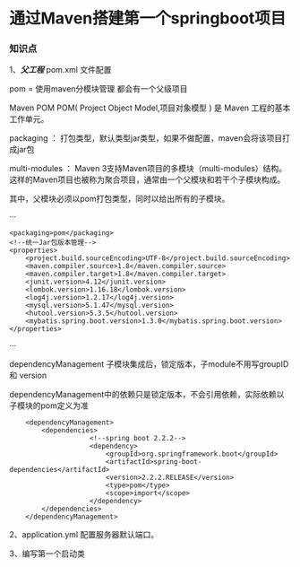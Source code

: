 # 通过Maven搭建第一个springboot项目

### 知识点

1、***父工程*** pom.xml 文件配置

 pom = 使用maven分模块管理 都会有一个父级项目
 
 Maven POM POM( Project Object Model,项目对象模型 ) 是 Maven 工程的基本工作单元。
 
 packaging ： 打包类型，默认类型jar类型，如果不做配置，maven会将该项目打成jar包
 
 multi-modules ： Maven 3支持Maven项目的多模块（multi-modules）结构。这样的Maven项目也被称为聚合项目，通常由一个父模块和若干个子模块构成。
 
 其中，父模块必须以pom打包类型，同时以<modules>给出所有的子模块。
   
···

    <packaging>pom</packaging>
    <!--统一Jar包版本管理-->
    <properties>
        <project.build.sourceEncoding>UTF-8</project.build.sourceEncoding>
        <maven.compiler.source>1.8</maven.compiler.source>
        <maven.compiler.target>1.8</maven.compiler.target>
        <junit.version>4.12</junit.version>
        <lombok.version>1.16.18</lombok.version>
        <log4j.version>1.2.17</log4j.version>
        <mysql.version>5.1.47</mysql.version>
        <hutool.version>5.3.5</hutool.version>
        <mybatis.spring.boot.version>1.3.0</mybatis.spring.boot.version>
    </properties>
    
···

dependencyManagement 子模块集成后，锁定版本，子module不用写groupID 和 version

dependencyManagement中的依赖只是锁定版本，不会引用依赖，实际依赖以子模块的pom定义为准

```
    <dependencyManagement>
        <dependencies>
                    <!--spring boot 2.2.2-->
                    <dependency>
                        <groupId>org.springframework.boot</groupId>
                        <artifactId>spring-boot-dependencies</artifactId>
                        <version>2.2.2.RELEASE</version>
                        <type>pom</type>
                        <scope>import</scope>
                    </dependency>
        </dependencies>
    </dependencyManagement>
```

2、application.yml 配置服务器默认端口。

3、编写第一个启动类
